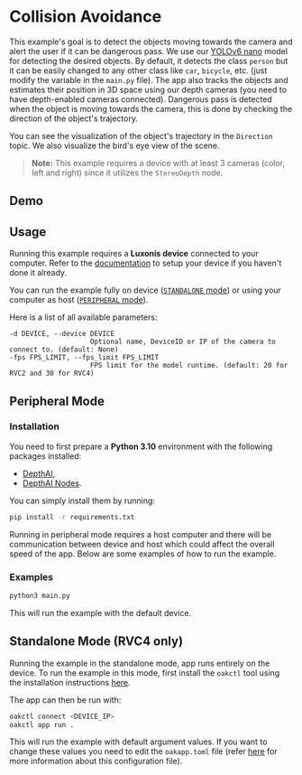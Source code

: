 # Collision Avoidance

This example's goal is to detect the objects moving towards the camera and alert the user if it can be dangerous pass. We use our [YOLOv6 nano](https://models.luxonis.com/luxonis/yolov6-nano/face58c4-45ab-42a0-bafc-19f9fee8a034) model for detecting the desired objects. By default, it detects the class `person` but it can be easily changed to any other class like `car`, `bicycle`, etc. (just modify the variable in the `main.py` file). The app also tracks the objects and estimates their position in 3D space using our depth cameras (you need to have depth-enabled cameras connected). Dangerous pass is detected when the object is moving towards the camera, this is done by checking the direction of the object's trajectory.

You can see the visualization of the object's trajectory in the `Direction` topic. We also visualize the bird's eye view of the scene.

> **Note:** This example requires a device with at least 3 cameras (color, left and right) since it utilizes the `StereoDepth` node.

## Demo

## Usage

Running this example requires a **Luxonis device** connected to your computer. Refer to the [documentation](https://docs.luxonis.com/software-v3/) to setup your device if you haven't done it already.

You can run the example fully on device ([`STANDALONE` mode](#standalone-mode-rvc4-only)) or using your computer as host ([`PERIPHERAL` mode](#peripheral-mode)).

Here is a list of all available parameters:

```
-d DEVICE, --device DEVICE
                    Optional name, DeviceID or IP of the camera to connect to. (default: None)
-fps FPS_LIMIT, --fps_limit FPS_LIMIT
                    FPS limit for the model runtime. (default: 20 for RVC2 and 30 for RVC4)
```

## Peripheral Mode

### Installation

You need to first prepare a **Python 3.10** environment with the following packages installed:

- [DepthAI](https://pypi.org/project/depthai/),
- [DepthAI Nodes](https://pypi.org/project/depthai-nodes/).

You can simply install them by running:

```bash
pip install -r requirements.txt
```

Running in peripheral mode requires a host computer and there will be communication between device and host which could affect the overall speed of the app. Below are some examples of how to run the example.

### Examples

```bash
python3 main.py
```

This will run the example with the default device.

## Standalone Mode (RVC4 only)

Running the example in the standalone mode, app runs entirely on the device.
To run the example in this mode, first install the `oakctl` tool using the installation instructions [here](https://docs.luxonis.com/software-v3/oak-apps/oakctl).

The app can then be run with:

```bash
oakctl connect <DEVICE_IP>
oakctl app run .
```

This will run the example with default argument values. If you want to change these values you need to edit the `oakapp.toml` file (refer [here](https://docs.luxonis.com/software-v3/oak-apps/configuration/) for more information about this configuration file).
